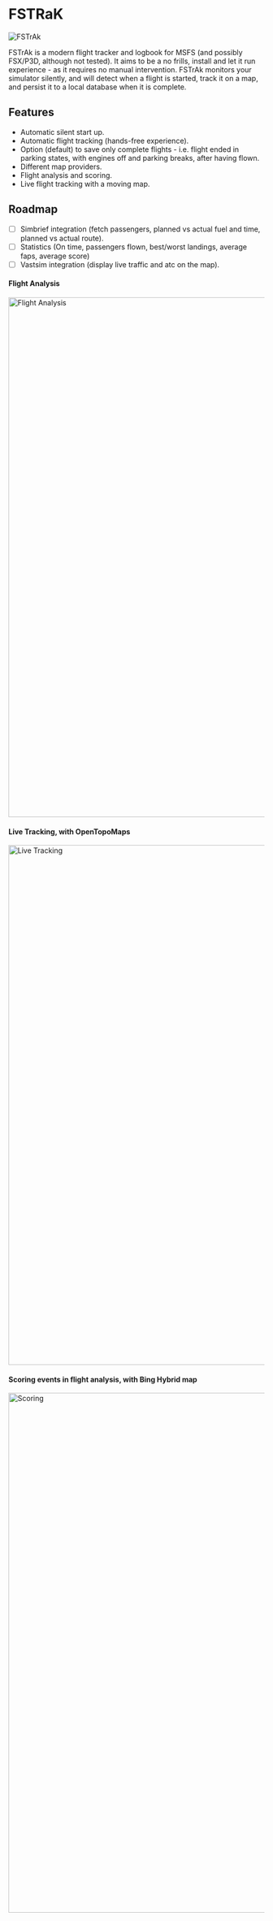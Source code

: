 
# FSTRaK

![FSTrAk](https://github.com/o4oren/FSTRaK/assets/23486326/024542ad-ca3d-4e81-9fe8-7dec53ea6ab1)

FSTrAk is a modern flight tracker and logbook for MSFS (and possibly FSX/P3D, although not tested).
It aims to be a no frills, install and let it run experience - as it requires no manual intervention.
FSTrAk monitors your simulator silently, and will detect when a flight is started, track it on a map, and persist it to a local database when it is complete.

## Features
* Automatic silent start up.
* Automatic flight tracking (hands-free experience).
* Option (default) to save only complete flights - i.e. flight ended in parking states, with engines off and parking breaks, after having flown.
* Different map providers.
* Flight analysis and scoring.
* Live flight tracking with a moving map.

## Roadmap
- [ ] Simbrief integration (fetch passengers, planned vs actual fuel and time, planned vs actual route).
- [ ] Statistics (On time, passengers flown, best/worst landings, average faps, average score)
- [ ] Vastsim integration (display live traffic and atc on the map).

#### Flight Analysis
<img width="1024" alt="Flight Analysis" src="https://github.com/o4oren/FSTRaK/assets/23486326/e6047bcc-df6a-4235-ac85-da6de6de8cd5">

#### Live Tracking, with OpenTopoMaps
<img width="1024" alt="Live Tracking" src="https://github.com/o4oren/FSTRaK/assets/23486326/e07f130f-0432-4da7-a657-36d95a61b9fb">

#### Scoring events in flight analysis, with Bing Hybrid map
<img width="1024" alt="Scoring" src="https://github.com/o4oren/FSTRaK/assets/23486326/d2b9b210-a637-4a31-a872-b391323f85fe">
